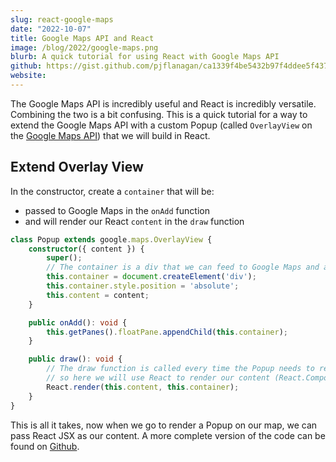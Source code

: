 ```yaml
---
slug: react-google-maps
date: "2022-10-07"
title: Google Maps API and React
image: /blog/2022/google-maps.png
blurb: A quick tutorial for using React with Google Maps API
github: https://gist.github.com/pjflanagan/ca1339f4be5432b97f4ddee5f4371642
website: 
---
```


The Google Maps API is incredibly useful and React is incredibly versatile. Combining the two is a bit confusing. This is a quick tutorial for a way to extend the Google Maps API with a custom Popup (called `OverlayView` on the [Google Maps API](https://developers.google.com/maps/documentation/javascript/customoverlays)) that we will build in React.

## Extend Overlay View

In the constructor, create a `container` that will be:
- passed to Google Maps in the `onAdd` function
- and will render our React `content` in the `draw` function

```ts
class Popup extends google.maps.OverlayView {
    constructor({ content }) {
        super();
        // The container is a div that we can feed to Google Maps and attach our React content to
        this.container = document.createElement('div');
        this.container.style.position = 'absolute';
        this.content = content;
    }

    public onAdd(): void {
        this.getPanes().floatPane.appendChild(this.container);
    }

    public draw(): void {
        // The draw function is called every time the Popup needs to render 
        // so here we will use React to render our content (React.Component) 
        React.render(this.content, this.container);
    }
}
```

This is all it takes, now when we go to render a Popup on our map, we can pass React JSX as our content. A more complete version of the code can be found on [Github](https://gist.github.com/pjflanagan/ca1339f4be5432b97f4ddee5f4371642.js).

